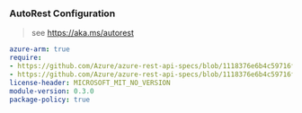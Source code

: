 ### AutoRest Configuration

> see https://aka.ms/autorest

``` yaml
azure-arm: true
require:
- https://github.com/Azure/azure-rest-api-specs/blob/1118376e6b4c59716f4a2bcf3ddea212aeee5536/specification/resources/resource-manager/readme.md
- https://github.com/Azure/azure-rest-api-specs/blob/1118376e6b4c59716f4a2bcf3ddea212aeee5536/specification/resources/resource-manager/readme.go.md
license-header: MICROSOFT_MIT_NO_VERSION
module-version: 0.3.0
package-policy: true
```